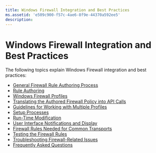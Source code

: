 ```yaml
---
title: Windows Firewall Integration and Best Practices
ms.assetid: 'e509c900-f57c-4ae6-8f9e-44370a592ee5'
description: 
---
```


# Windows Firewall Integration and Best Practices

The following topics explain Windows Firewall integration and best practices:

-   [General Firewall Rule Authoring Process](general-firewall-rule-authoring-process.md)
-   [Rule Authoring](rule-authoring.md)
-   [Windows Firewall Profiles](windows-firewall-profiles.md)
-   [Translating the Authored Firewall Policy into API Calls](translating-the-authored-firewall-policy-into-api-calls.md)
-   [Guidelines for Working with Multiple Profiles](guidelines-for-working-with-multiple-profiles.md)
-   [Setup Processes](set-up-processes.md)
-   [Run-Time Modification](run-time-modification.md)
-   [User Interface Notifications and Display](user-interface-notifications-and-display.md)
-   [Firewall Rules Needed for Common Transports](firewall-rules-needed-for-common-transports.md)
-   [Testing the Firewall Rules](testing-the-firewall-rules.md)
-   [Troubleshooting Firewall-Related Issues](troubleshooting-firewall-related-issues.md)
-   [Frequently Asked Questions](frequently-asked-questions.md)

 

 




